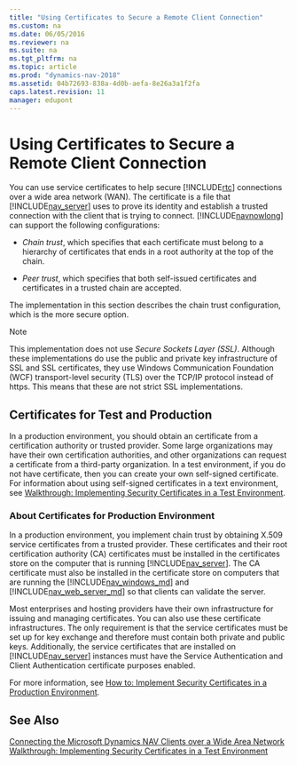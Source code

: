 ```yaml
---
title: "Using Certificates to Secure a Remote Client Connection"
ms.custom: na
ms.date: 06/05/2016
ms.reviewer: na
ms.suite: na
ms.tgt_pltfrm: na
ms.topic: article
ms.prod: "dynamics-nav-2018"
ms.assetid: 04b72693-838a-4d0b-aefa-8e26a3a1f2fa
caps.latest.revision: 11
manager: edupont
---
```

# Using Certificates to Secure a Remote Client Connection
You can use service certificates to help secure [!INCLUDE[rtc](includes/rtc_md.md)] connections over a wide area network \(WAN\). The certificate is a file that [!INCLUDE[nav_server](includes/nav_server_md.md)] uses to prove its identity and establish a trusted connection with the client that is trying to connect. [!INCLUDE[navnowlong](includes/navnowlong_md.md)] can support the following configurations:  
  
-   *Chain trust*, which specifies that each certificate must belong to a hierarchy of certificates that ends in a root authority at the top of the chain.  
  
-   *Peer trust*, which specifies that both self-issued certificates and certificates in a trusted chain are accepted.  
  
 The implementation in this section describes the chain trust configuration, which is the more secure option.  
  
> [!NOTE]  
>  This implementation does not use *Secure Sockets Layer \(SSL\)*. Although these implementations do use the public and private key infrastructure of SSL and SSL certificates, they use Windows Communication Foundation \(WCF\) transport-level security \(TLS\) over the TCP/IP protocol instead of https. This means that these are not strict SSL implementations.  
  
## Certificates for Test and Production  
 In a production environment, you should obtain an certificate from a certification authority or trusted provider. Some large organizations may have their own certification authorities, and other organizations can request a certificate from a third-party organization. In a test environment, if you do not have certificate, then you can create your own self-signed certificate. For information about using self-signed certificates in a text environment, see [Walkthrough: Implementing Security Certificates in a Test Environment](Walkthrough--Implementing-Security-Certificates-in-a-Test-Environment.md).  
  
###  <a name="AboutProdCerts"></a> About Certificates for Production Environment  
 In a production environment, you implement chain trust by obtaining X.509 service certificates from a trusted provider. These certificates and their root certification authority \(CA\) certificates must be installed in the certificates store on the computer that is running [!INCLUDE[nav_server](includes/nav_server_md.md)]. The CA certificate must also be installed in the certificate store on computers that are running the [!INCLUDE[nav_windows_md](includes/nav_windows_md.md)] and [!INCLUDE[nav_web_server_md](includes/nav_web_server_md.md)] so that clients can validate the server.  
  
 Most enterprises and hosting providers have their own infrastructure for issuing and managing certificates. You can also use these certificate infrastructures. The only requirement is that the service certificates must be set up for key exchange and therefore must contain both private and public keys. Additionally, the service certificates that are installed on [!INCLUDE[nav_server](includes/nav_server_md.md)] instances must have the Service Authentication and Client Authentication certificate purposes enabled.  
  
 For more information, see [How to: Implement Security Certificates in a Production Environment](How-to--Implement-Security-Certificates-in-a-Production-Environment.md).  
  
## See Also  
 [Connecting the Microsoft Dynamics NAV Clients over a Wide Area Network](Connecting-the-Microsoft-Dynamics-NAV-Clients-over-a-Wide-Area-Network.md)   
 [Walkthrough: Implementing Security Certificates in a Test Environment](Walkthrough--Implementing-Security-Certificates-in-a-Test-Environment.md)